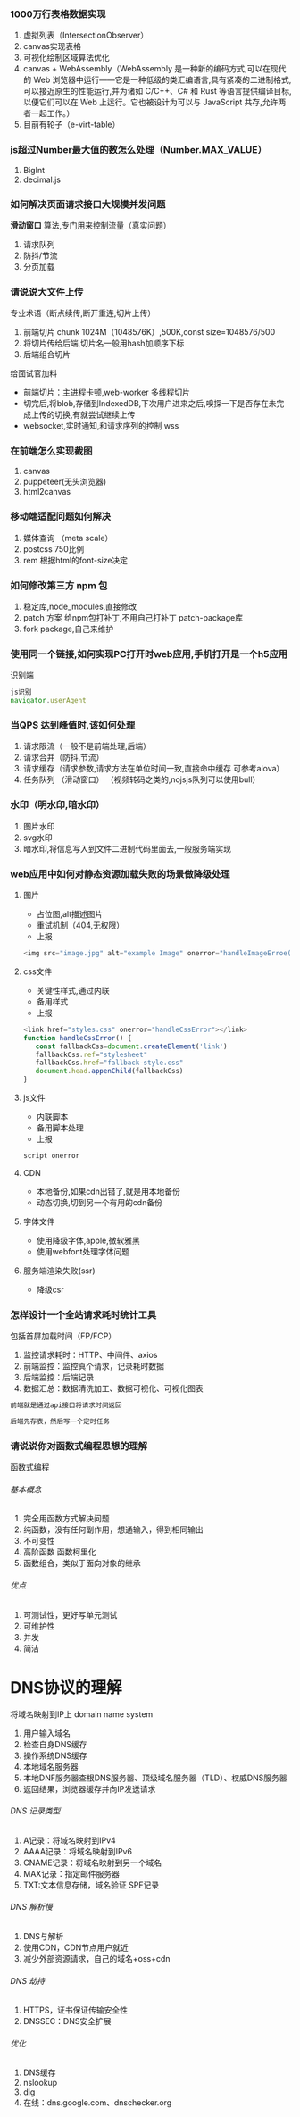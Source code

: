 ### 1000万行表格数据实现

1. 虚拟列表（IntersectionObserver）
2. canvas实现表格
3. 可视化绘制区域算法优化
4. canvas + WebAssembly（WebAssembly 是一种新的编码方式,可以在现代的 Web 浏览器中运行——它是一种低级的类汇编语言,具有紧凑的二进制格式,可以接近原生的性能运行,并为诸如 C/C++、C# 和 Rust 等语言提供编译目标,以便它们可以在 Web 上运行。它也被设计为可以与 JavaScript 共存,允许两者一起工作。）
5. 目前有轮子（e-virt-table）

### js超过Number最大值的数怎么处理（Number.MAX_VALUE）

1. BigInt
2. decimal.js

### 如何解决页面请求接口大规模并发问题

**滑动窗口** 算法,专门用来控制流量（真实问题）

1. 请求队列
2. 防抖/节流
3. 分页加载

### 请说说大文件上传

专业术语（断点续传,断开重连,切片上传）

1. 前端切片 chunk 1024M（1048576K）,500K,const size=1048576/500
2. 将切片传给后端,切片名一般用hash加顺序下标
3. 后端组合切片

给面试官加料

- 前端切片：主进程卡顿,web-worker 多线程切片
- 切完后,将blob,存储到IndexedDB,下次用户进来之后,嗅探一下是否存在未完成上传的切换,有就尝试继续上传
- websocket,实时通知,和请求序列的控制 wss

### 在前端怎么实现截图

1. canvas
2. puppeteer(无头浏览器)
3. html2canvas

### 移动端适配问题如何解决

1. 媒体查询 （meta scale）
2. postcss  750比例
3. rem 根据html的font-size决定

### 如何修改第三方 npm 包

1. 稳定库,node_modules,直接修改
2. patch 方案  给npm包打补丁,不用自己打补丁  patch-package库
3. fork package,自己来维护

### 使用同一个链接,如何实现PC打开时web应用,手机打开是一个h5应用

识别端

```js
js识别
navigator.userAgent
```

### 当QPS 达到峰值时,该如何处理

1. 请求限流（一般不是前端处理,后端）
2. 请求合并（防抖,节流）
3. 请求缓存（请求参数,请求方法在单位时间一致,直接命中缓存 可参考alova）
4. 任务队列 （滑动窗口） （视频转码之类的,nojsjs队列可以使用bull）

### 水印（明水印,暗水印）

1. 图片水印
2. svg水印
3. 暗水印,将信息写入到文件二进制代码里面去,一般服务端实现

### web应用中如何对静态资源加载失败的场景做降级处理

1. 图片
    - 占位图,alt描述图片
    - 重试机制（404,无权限）
    - 上报

     ```js
    <img src="image.jpg" alt="example Image" onerror="handleImageErroe(this)"></img>
    ```

2. css文件  
    - 关键性样式,通过内联
    - 备用样式
    - 上报

    ```js
    <link href="styles.css" onerror="handleCssError"></link>
    function handleCssError() {
       const fallbackCss=document.createElement('link')
       fallbackCss.ref="stylesheet"
       fallbackCss.href="fallback-style.css"
       document.head.appenChild(fallbackCss)
    }
    ```

3. js文件
   - 内联脚本
   - 备用脚本处理
   - 上报

    ```js
    script onerror
    ```

4. CDN
   - 本地备份,如果cdn出错了,就是用本地备份
   - 动态切换,切到另一个有用的cdn备份
5. 字体文件
    - 使用降级字体,apple,微软雅黑
    - 使用webfont处理字体问题
6. 服务端渲染失败(ssr)
    - 降级csr

### 怎样设计一个全站请求耗时统计工具

包括首屏加载时间（FP/FCP）

1. 监控请求耗时：HTTP、中间件、axios
2. 前端监控：监控真个请求，记录耗时数据
3. 后端监控：后端记录
4. 数据汇总：数据清洗加工、数据可视化、可视化图表

```js
前端就是通过api接口将请求时间返回

后端先存表，然后写一个定时任务

```

### 请说说你对函数式编程思想的理解

函数式编程

###### 基本概念

1. 完全用函数方式解决问题
2. 纯函数，没有任何副作用，想通输入，得到相同输出
3. 不可变性
4. 高阶函数 函数柯里化
5. 函数组合，类似于面向对象的继承

###### 优点

1. 可测试性，更好写单元测试
2. 可维护性
3. 并发
4. 简洁

# DNS协议的理解

将域名映射到IP上  domain name system

1. 用户输入域名
2. 检查自身DNS缓存
3. 操作系统DNS缓存
4. 本地域名服务器
5. 本地DNF服务器查根DNS服务器、顶级域名服务器（TLD）、权威DNS服务器
6. 返回结果，浏览器缓存并向IP发送请求

###### DNS 记录类型

1. A记录：将域名映射到IPv4
2. AAAA记录：将域名映射到IPv6
3. CNAME记录：将域名映射到另一个域名
4. MAX记录：指定邮件服务器
5. TXT:文本信息存储，域名验证 SPF记录

###### DNS 解析慢

1. DNS与解析
2. 使用CDN，CDN节点用户就近
3. 减少外部资源请求，自己的域名+oss+cdn

###### DNS 劫持

1. HTTPS，证书保证传输安全性
2. DNSSEC：DNS安全扩展

###### 优化

1. DNS缓存
2. nslookup
3. dig
4. 在线：dns.google.com、dnschecker.org
